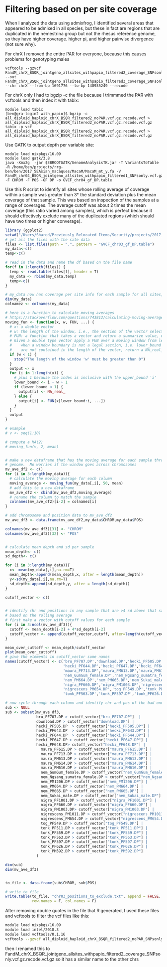# Filtering based on per site coverage

When I analyzed the data using admixfrog, I identified several areas that appeared to be admixed in all species, but these in fact are regions that are duplicated in the nemestrina group but not the rhesus reference genome, so they have higher coverage. higher pi, and higher pairwise divergence (not sure why).  


For chrX I removed the entire PAR for everyone, because this causes problems for genotyping males
```
vcftools --gzvcf FandM_chrX_BSQR_jointgeno_allsites_withpapio_filtered2_coverage_SNPsonly.vcf.gz.recode.vcf.gz --out FandM_chrX_BSQR_jointgeno_allsites_withpapio_filtered3_coverage_SNPsonly.vcf.gz --chr chrX --from-bp 1691776 --to-bp 148935249 --recode
```

For chrX only I had to bgzip -c the file because I trimmmed the PAR with vcftools and then index it with tabix:
```
module load tabix
[ben@gra-login2 with_papio]$ bgzip -c all_diploid_haploid_chrX_BSQR_filtered2_noPAR.vcf.gz.recode.vcf > all_diploid_haploid_chrX_BSQR_filtered2_noPAR.vcf.gz.recode.vcf.gz
tabix -p vcf all_diploid_haploid_chrX_BSQR_filtered2_noPAR.vcf.gz.recode.vcf > all_diploid_haploid_chrX_BSQR_filtered2_noPAR.vcf.gz.recode.vcf.gz
```

Use GATK to output depth per variable site:
```
module load nixpkgs/16.09
module load gatk/3.8
java -Xmx2g  -jar $EBROOTGATK/GenomeAnalysisTK.jar -T VariantsToTable -R /home/ben/projects/rrg-ben/ben/2017_SEAsian_macaques/MacaM/MacaM_mt_y.fa -V FandM_chr04_BSQR_jointgeno_allsites_withpapio_filtered1_SNPsonly.vcf.gz -F CHROM -F POS -GF DP -o GVCF_chr04_gf_DP.table
```


Use this R script to identify all sites whose rolling average of coverage within a sample was greater than 3* the standard deviation plus the mean coverage of that sample.  This was based on inspection of the samples at a range of coverages.  The average cutoff was about 2 times the mean coverage (this ratio varied among samples), which is perfect because it should effectively exclude many of the duplicated regions (which should have two times or higher converage).  

```R
library (ggplot2)
setwd("/Users/Shared/Previously Relocated Items/Security/projects/2017_SEAsian_macaque_genomz/depth_plot")
# get all the files with the site data
files <- list.files(path = ".", pattern = "GVCF_chr03_gf_DP.table")
my_data<-c()
temp<-c()

# read in the data and name the df based on the file name
for(f in 1:length(files)) {
  temp <- read.table(files[f], header = T)
  my_data <- rbind(my_data,temp)
  temp<-c()
}  

# my_data now has coverage per site info for each sample for all sites, genomewide
dim(my_data)
colnamez <- colnames(my_data)

# here is a function to calculate moving averages
# https://stackoverflow.com/questions/743812/calculating-moving-average
moving_fun <- function(x, w, FUN, ...) {
  # x: a double vector
  # w: the length of the window, i.e., the section of the vector selected to apply FUN
  # FUN: a function that takes a vector and return a summarize value, e.g., mean, sum, etc.
  # Given a double type vector apply a FUN over a moving window from left to the right, 
  #    when a window boundary is not a legal section, i.e. lower_bound and i (upper bound) 
  #    are not contained in the length of the vector, return a NA_real_
  if (w < 1) {
    stop("The length of the window 'w' must be greater than 0")
  }
  output <- x
  for (i in 1:length(x)) {
    # plus 1 because the index is inclusive with the upper_bound 'i'
    lower_bound <- i - w + 1
    if (lower_bound < 1) {
      output[i] <- NA_real_
    } else {
      output[i] <- FUN(x[lower_bound:i, ...])
    }
  }
  output
}

# example
# v <- seq(1:10)

# compute a MA(2)
# moving_fun(v, 2, mean)


# make a new dataframe that has the moving average for each sample throughout the 
# genome.  No worries if the window goes across chromosomes
mv_ave_df2 <- c()
for (i in 3:length(my_data)){  
  # calculate the moving average for each column
  moving_average <- moving_fun(my_data[,i], 50, mean)
  # add this to a new dataframe
  mv_ave_df2 <- cbind(mv_ave_df2,moving_average)
  # rename the column to match the sample
  colnames(mv_ave_df2)[i-2] = colnamez[i]
}  

# add chromosome and position data to mv_ave_df2
mv_ave_df3 <- data.frame(mv_ave_df2,my_data$CHROM,my_data$POS)

colnames(mv_ave_df3)[31] <- "CHROM"
colnames(mv_ave_df3)[32] <- "POS"


# calculate mean depth and sd per sample
mean_depth<- c()
sd_depth<- c()

for (i in 3:length(my_data)){
  x<- mean(my_data[,i],na.rm=T)
  mean_depth<-append(mean_depth,x, after = length(mean_depth))
  y<-sd(my_data[,i],na.rm=T)
  sd_depth<-append(sd_depth,y, after = length(sd_depth))
}  

cutoff_vector <- c()


# identify chr and positions in any sample that are >4 sd above that samples mean coverage
# based on the rolling average
# first make a vector with cutoff values for each sample
for (i in 3:ncol(mv_ave_df3)){
  cutoff <- mean_depth[i-2] + 4*sd_depth[i-2]
  cutoff_vector <- append(cutoff_vector,cutoff, after=length(cutoff_vector))
}

mean_over_cuttoff <- mean_depth/cutoff_vector
plot(mean_over_cuttoff)
# give the elements in cutoff_vector some names
names(cutoff_vector) <- c('bru_PF707.DP','download.DP','hecki_PF505.DP','hecki_PF643.DP',
                          'hecki_PF644.DP','hecki_PF647.DP','hecki_PF648.DP','maura_PF615.DP',
                          'maura_PF713.DP','maura_PM613.DP','maura_PM614.DP','maura_PM616.DP',
                          'nem_GumGum_female.DP','nem_Ngsang_sumatra_female.DP','nem_PM1206.DP',
                          'nem_PM664.DP','nem_PM665.DP','nem_Sukai_male.DP','nigra_PF1001.DP',
                          'nigra_PF660.DP','nigra_PM1003.DP','nigrescens_PM1011.DP',
                          'nigrescens_PM654.DP','tog_PF549.DP','tonk_PF511.DP','tonk_PF559.DP',
                          'tonk_PF563.DP','tonk_PF597.DP','tonk_PF626.DP','tonk_PM592.DP' )

# now cycle through each column and identify chr and pos of the bad ones
sub <- NULL
sub <- subset(mv_ave_df3, 
              bru_PF707.DP > cutoff_vector["bru_PF707.DP"]  | 
              download.DP > cutoff_vector["download.DP"] |
              hecki_PF505.DP  > cutoff_vector["hecki_PF505.DP"] |
              hecki_PF643.DP  > cutoff_vector["hecki_PF643.DP"] |
              hecki_PF644.DP  > cutoff_vector["hecki_PF644.DP"] |
              hecki_PF647.DP > cutoff_vector["hecki_PF647.DP"] |
              hecki_PF648.DP> cutoff_vector["hecki_PF648.DP"] |
                maura_PF615.DP > cutoff_vector["maura_PF615.DP"] |
                maura_PF713.DP > cutoff_vector["maura_PF713.DP"] |
                maura_PM613.DP > cutoff_vector["maura_PM613.DP"] |
                maura_PM614.DP > cutoff_vector["maura_PM614.DP"] |
                maura_PM616.DP > cutoff_vector["maura_PM616.DP"] |
                nem_GumGum_female.DP > cutoff_vector["nem_GumGum_female.DP"] |
                nem_Ngsang_sumatra_female.DP > cutoff_vector["nem_Ngsang_sumatra_female.DP"] |
                nem_PM1206.DP > cutoff_vector["nem_PM1206.DP"] |
                nem_PM664.DP > cutoff_vector["nem_PM664.DP"] |
                nem_PM665.DP > cutoff_vector["nem_PM665.DP"] |
                nem_Sukai_male.DP > cutoff_vector["nem_Sukai_male.DP"] |
                nigra_PF1001.DP > cutoff_vector["nigra_PF1001.DP"] |
                nigra_PF660.DP > cutoff_vector["nigra_PF660.DP"] |
                nigra_PM1003.DP> cutoff_vector["nigra_PM1003.DP"] |
                nigrescens_PM1011.DP > cutoff_vector["nigrescens_PM1011.DP"] |
                nigrescens_PM654.DP > cutoff_vector["nigrescens_PM654.DP"] |
                tog_PF549.DP > cutoff_vector["tog_PF549.DP"] |
                tonk_PF511.DP > cutoff_vector["tonk_PF511.DP"] |
                tonk_PF559.DP > cutoff_vector["tonk_PF559.DP"] |
                tonk_PF563.DP > cutoff_vector["tonk_PF563.DP"] |
                tonk_PF597.DP > cutoff_vector["tonk_PF597.DP"] |
                tonk_PF626.DP > cutoff_vector["tonk_PF626.DP"] |
                tonk_PM592.DP > cutoff_vector["tonk_PM592.DP"]
              )

dim(sub)
dim(mv_ave_df3)


to_file <- data.frame(sub$CHROM, sub$POS)

# write to file
write.table(to_file, "chr03_positions_to_exclude.txt", append = FALSE, sep = "\t", dec = ".",
            row.names = F, col.names = F)
```
After removing double quotes in the file that R generated, I used these files and vcftools to filter the vcf files like this:


```bash
module load nixpkgs/16.09
module load intel/2018.3
module load vcftools/0.1.16
vcftools --gzvcf all_diploid_haploid_chrX_BSQR_filtered2_noPAR_SNPsonly.vcf.gz.recode.vcf.gz --out all_diploid_haploid_chrX_BSQR_filtered3_noPAR_SNPsonly.vcf.gz.recode.vcf.gz --exclude-positions chrX_positions_to_exclude.txt --recode
```

then I renamed this to FandM_chrX_BSQR_jointgeno_allsites_withpapio_filtered2_coverage_SNPsonly.vcf.gz.recode.vcf.gz so it has a similar name to the other chrs
